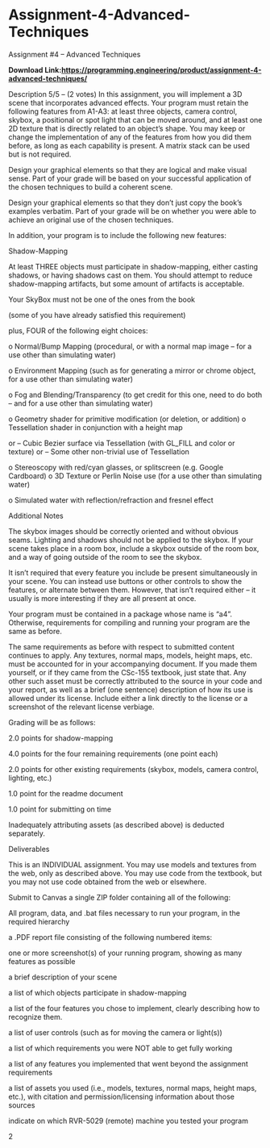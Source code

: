 # Assignment-4-Advanced-Techniques
Assignment #4 – Advanced Techniques


**Download Link:https://programming.engineering/product/assignment-4-advanced-techniques/**

Description
5/5 – (2 votes)
In this assignment, you will implement a 3D scene that incorporates advanced effects. Your program must retain the following features from A1-A3: at least three objects, camera control, skybox, a positional or spot light that can be moved around, and at least one 2D texture that is directly related to an object’s shape. You may keep or change the implementation of any of the features from how you did them before, as long as each capability is present. A matrix stack can be used but is not required.

Design your graphical elements so that they are logical and make visual sense. Part of your grade will be based on your successful application of the chosen techniques to build a coherent scene.

Design your graphical elements so that they don’t just copy the book’s examples verbatim. Part of your grade will be on whether you were able to achieve an original use of the chosen techniques.

In addition, your program is to include the following new features:

Shadow-Mapping

At least THREE objects must participate in shadow-mapping, either casting shadows, or having shadows cast on them. You should attempt to reduce shadow-mapping artifacts, but some amount of artifacts is acceptable.

Your SkyBox must not be one of the ones from the book

(some of you have already satisfied this requirement)

plus, FOUR of the following eight choices:

o Normal/Bump Mapping (procedural, or with a normal map image – for a use other than simulating water)

o Environment Mapping (such as for generating a mirror or chrome object, for a use other than simulating water)

o Fog and Blending/Transparency (to get credit for this one, need to do both – and for a use other than simulating water)

o Geometry shader for primitive modification (or deletion, or addition) o Tessellation shader in conjunction with a height map

or – Cubic Bezier surface via Tessellation (with GL_FILL and color or texture) or – Some other non-trivial use of Tessellation

o Stereoscopy with red/cyan glasses, or splitscreen (e.g. Google Cardboard) o 3D Texture or Perlin Noise use (for a use other than simulating water)

o Simulated water with reflection/refraction and fresnel effect

Additional Notes

The skybox images should be correctly oriented and without obvious seams. Lighting and shadows should not be applied to the skybox. If your scene takes place in a room box, include a skybox outside of the room box, and a way of going outside of the room to see the skybox.

It isn’t required that every feature you include be present simultaneously in your scene. You can instead use buttons or other controls to show the features, or alternate between them. However, that isn’t required either – it usually is more interesting if they are all present at once.

Your program must be contained in a package whose name is “a4”. Otherwise, requirements for compiling and running your program are the same as before.

The same requirements as before with respect to submitted content continues to apply. Any textures, normal maps, models, height maps, etc. must be accounted for in your accompanying document. If you made them yourself, or if they came from the CSc-155 textbook, just state that. Any other such asset must be correctly attributed to the source in your code and your report, as well as a brief (one sentence) description of how its use is allowed under its license. Include either a link directly to the license or a screenshot of the relevant license verbiage.

Grading will be as follows:

2.0 points for shadow-mapping

4.0 points for the four remaining requirements (one point each)

2.0 points for other existing requirements (skybox, models, camera control, lighting, etc.)

1.0 point for the readme document

1.0 point for submitting on time

Inadequately attributing assets (as described above) is deducted separately.

Deliverables

This is an INDIVIDUAL assignment. You may use models and textures from the web, only as described above. You may use code from the textbook, but you may not use code obtained from the web or elsewhere.

Submit to Canvas a single ZIP folder containing all of the following:

All program, data, and .bat files necessary to run your program, in the required hierarchy

a .PDF report file consisting of the following numbered items:

one or more screenshot(s) of your running program, showing as many features as possible

a brief description of your scene

a list of which objects participate in shadow-mapping

a list of the four features you chose to implement, clearly describing how to recognize them.

a list of user controls (such as for moving the camera or light(s))

a list of which requirements you were NOT able to get fully working

a list of any features you implemented that went beyond the assignment requirements

a list of assets you used (i.e., models, textures, normal maps, height maps, etc.), with citation and permission/licensing information about those sources

indicate on which RVR-5029 (remote) machine you tested your program

2
